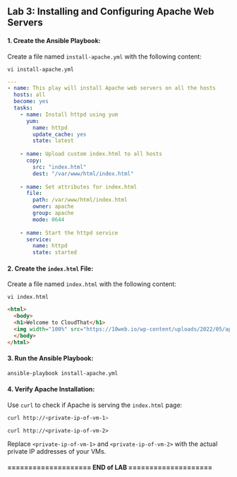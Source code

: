 ## Lab 3: Installing and Configuring Apache Web Servers

#### 1. Create the Ansible Playbook:

Create a file named `install-apache.yml` with the following content:

```
vi install-apache.yml
```
```yaml
---
- name: This play will install Apache web servers on all the hosts
  hosts: all
  become: yes
  tasks:
    - name: Install httpd using yum
      yum:
        name: httpd
        update_cache: yes
        state: latest
    
    - name: Upload custom index.html to all hosts
      copy:
        src: "index.html"
        dest: "/var/www/html/index.html"
    
    - name: Set attributes for index.html
      file:
        path: /var/www/html/index.html
        owner: apache
        group: apache
        mode: 0644
    
    - name: Start the httpd service
      service:
        name: httpd
        state: started
```

#### 2. Create the `index.html` File:

Create a file named `index.html` with the following content:

```
vi index.html
```   

```html
<html>
  <body>
  <h1>Welcome to CloudThat</h1>
  <img width="100%" src="https://10web.io/wp-content/uploads/2022/05/apache-logo-742x416.jpg">
  </body>
</html>
```

#### 3. Run the Ansible Playbook:
    
```sh
ansible-playbook install-apache.yml
```

#### 4. Verify Apache Installation:

Use `curl` to check if Apache is serving the `index.html` page:

```sh
curl http://<private-ip-of-vm-1>
```
```
curl http://<private-ip-of-vm-2>
```

Replace `<private-ip-of-vm-1>` and `<private-ip-of-vm-2>` with the actual private IP addresses of your VMs.

#### ==================== END of LAB ====================
